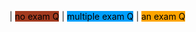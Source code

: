 | <mark style="background: #A33B20;">no exam Q</mark>
| <mark style="background: #009FFD;">multiple exam Q</mark>
| <mark style="background: #FFA400;">an exam Q</mark>